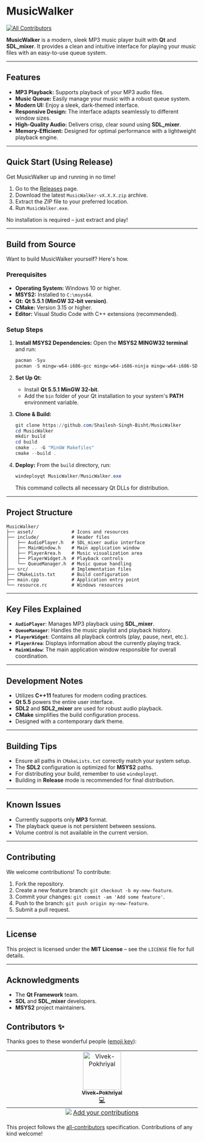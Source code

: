 # MusicWalker
<!-- ALL-CONTRIBUTORS-BADGE:START - Do not remove or modify this section -->
[![All Contributors](https://img.shields.io/badge/all_contributors-1-orange.svg?style=flat-square)](#contributors-)
<!-- ALL-CONTRIBUTORS-BADGE:END -->

**MusicWalker** is a modern, sleek MP3 music player built with **Qt** and **SDL\_mixer**. It provides a clean and intuitive interface for playing your music files with an easy-to-use queue system.

-----

## Features

  * **MP3 Playback:** Supports playback of your MP3 audio files.
  * **Music Queue:** Easily manage your music with a robust queue system.
  * **Modern UI:** Enjoy a sleek, dark-themed interface.
  * **Responsive Design:** The interface adapts seamlessly to different window sizes.
  * **High-Quality Audio:** Delivers crisp, clear sound using **SDL\_mixer**.
  * **Memory-Efficient:** Designed for optimal performance with a lightweight playback engine.

-----

## Quick Start (Using Release)

Get MusicWalker up and running in no time\!

1.  Go to the [Releases]() page.
2.  Download the latest `MusicWalker-vX.X.X.zip` archive.
3.  Extract the ZIP file to your preferred location.
4.  Run `MusicWalker.exe`.

No installation is required – just extract and play\!

-----

## Build from Source

Want to build MusicWalker yourself? Here's how.

### Prerequisites

  * **Operating System:** Windows 10 or higher.
  * **MSYS2:** Installed to `C:\msys64`.
  * **Qt:** **Qt 5.5.1 (MinGW 32-bit version)**.
  * **CMake:** Version 3.15 or higher.
  * **Editor:** Visual Studio Code with C++ extensions (recommended).

### Setup Steps

1.  **Install MSYS2 Dependencies:**
    Open the **MSYS2 MINGW32 terminal** and run:

    ```powershell
    pacman -Syu
    pacman -S mingw-w64-i686-gcc mingw-w64-i686-ninja mingw-w64-i686-SDL2 mingw-w64-i686-SDL2_mixer
    ```

2.  **Set Up Qt:**

      * Install **Qt 5.5.1 MinGW 32-bit**.
      * Add the `bin` folder of your Qt installation to your system's **PATH** environment variable.

3.  **Clone & Build:**

    ```powershell
    git clone https://github.com/Shailesh-Singh-Bisht/MusicWalker
    cd MusicWalker
    mkdir build
    cd build
    cmake .. -G "MinGW Makefiles" 
    cmake --build .
    ```

4.  **Deploy:**
    From the `build` directory, run:

    ```powershell
    windeployqt MusicWalker/MusicWalker.exe
    ```

    This command collects all necessary Qt DLLs for distribution.

-----

## Project Structure

```
MusicWalker/
├── asset/              # Icons and resources
├── include/            # Header files
│   ├── AudioPlayer.h   # SDL_mixer audio interface
│   ├── MainWindow.h    # Main application window
│   ├── PlayerArea.h    # Music visualization area
│   ├── PlayerWidget.h  # Playback controls
│   └── QueueManager.h  # Music queue handling
├── src/                # Implementation files
├── CMakeLists.txt      # Build configuration
├── main.cpp            # Application entry point
└── resource.rc         # Windows resources
```

-----

## Key Files Explained

  * **`AudioPlayer`**: Manages MP3 playback using **SDL\_mixer**.
  * **`QueueManager`**: Handles the music playlist and playback history.
  * **`PlayerWidget`**: Contains all playback controls (play, pause, next, etc.).
  * **`PlayerArea`**: Displays information about the currently playing track.
  * **`MainWindow`**: The main application window responsible for overall coordination.

-----

## Development Notes

  * Utilizes **C++11** features for modern coding practices.
  * **Qt 5.5** powers the entire user interface.
  * **SDL2** and **SDL2\_mixer** are used for robust audio playback.
  * **CMake** simplifies the build configuration process.
  * Designed with a contemporary dark theme.

-----

## Building Tips

  * Ensure all paths in `CMakeLists.txt` correctly match your system setup.
  * The **SDL2** configuration is optimized for **MSYS2** paths.
  * For distributing your build, remember to use `windeployqt`.
  * Building in **Release** mode is recommended for final distribution.

-----

## Known Issues

  * Currently supports only **MP3** format.
  * The playback queue is not persistent between sessions.
  * Volume control is not available in the current version.

-----

## Contributing

We welcome contributions\! To contribute:

1.  Fork the repository.
2.  Create a new feature branch: `git checkout -b my-new-feature`.
3.  Commit your changes: `git commit -am 'Add some feature'`.
4.  Push to the branch: `git push origin my-new-feature`.
5.  Submit a pull request.

-----

## License

This project is licensed under the **MIT License** – see the `LICENSE` file for full details.

-----

## Acknowledgments

  * The **Qt Framework** team.
  * **SDL** and **SDL\_mixer** developers.
  * **MSYS2** project maintainers.
## Contributors ✨

Thanks goes to these wonderful people ([emoji key](https://allcontributors.org/docs/en/emoji-key)):

<!-- ALL-CONTRIBUTORS-LIST:START - Do not remove or modify this section -->
<!-- prettier-ignore-start -->
<!-- markdownlint-disable -->
<table>
  <tbody>
    <tr>
      <td align="center" valign="top" width="14.28%"><a href="https://github.com/Vivek-Pokhriyal"><img src="https://avatars.githubusercontent.com/u/202429019?v=4?s=100" width="100px;" alt="Vivek-Pokhriyal"/><br /><sub><b>Vivek-Pokhriyal</b></sub></a><br /><a href="https://github.com/Shailesh-Singh-Bisht/MusicWalker/commits?author=Vivek-Pokhriyal" title="Code">💻</a></td>
    </tr>
  </tbody>
  <tfoot>
    <tr>
      <td align="center" size="13px" colspan="7">
        <img src="https://raw.githubusercontent.com/all-contributors/all-contributors-cli/1b8533af435da9854653492b1327a23a4dbd0a10/assets/logo-small.svg">
          <a href="https://all-contributors.js.org/docs/en/bot/usage">Add your contributions</a>
        </img>
      </td>
    </tr>
  </tfoot>
</table>

<!-- markdownlint-restore -->
<!-- prettier-ignore-end -->

<!-- ALL-CONTRIBUTORS-LIST:END -->

This project follows the [all-contributors](https://github.com/all-contributors/all-contributors) specification. Contributions of any kind welcome!